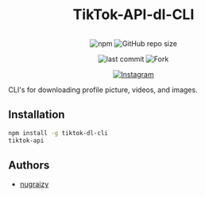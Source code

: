 <div style="display: flex; align-items: center; justify-content: center">
  <h1>TikTok-API-dl-CLI</h1>
</div>

<div align="center">
  
![npm](https://img.shields.io/npm/v/tiktok-api-dl-cli)
![GitHub repo size](https://img.shields.io/github/repo-size/nugraizy/tiktok-api-dl-cli)
  
  
![last commit](https://img.shields.io/github/last-commit/nugraizy/tiktok-api-dl-cli)
![Fork](https://img.shields.io/github/forks/nugraizy/tiktok-api-dl-cli?label=Fork&style=social)

[![Instagram](https://img.shields.io/badge/-Instagram-E4405F?logo=instagram&logoColor=white&style=flat-square)](https://www.instagram.com/dizy.wav/)

</div>

CLI's for downloading profile picture, videos, and images.

## Installation

```bash
npm install -g tiktok-dl-cli
tiktok-api
```

## Authors

- [nugraizy](https://www.github.com/nugraizy)
